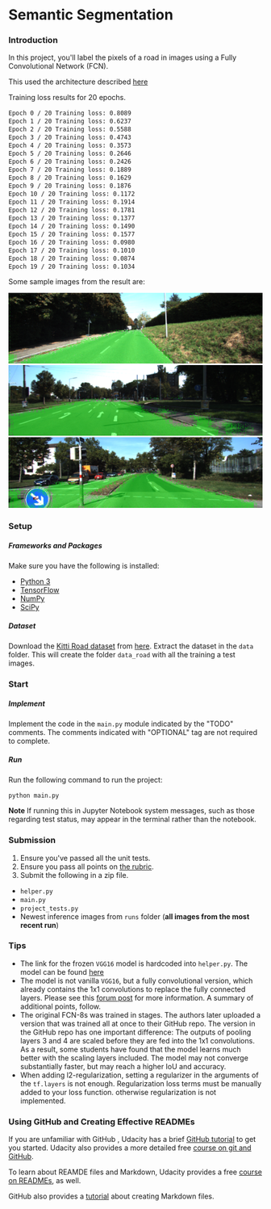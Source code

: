 # Semantic Segmentation
### Introduction
In this project, you'll label the pixels of a road in images using a Fully Convolutional Network (FCN).

This used the architecture described [here](https://people.eecs.berkeley.edu/~jonlong/long_shelhamer_fcn.pdf)

Training loss results for 20 epochs.
```
Epoch 0 / 20 Training loss: 0.8089
Epoch 1 / 20 Training loss: 0.6237
Epoch 2 / 20 Training loss: 0.5588
Epoch 3 / 20 Training loss: 0.4743
Epoch 4 / 20 Training loss: 0.3573
Epoch 5 / 20 Training loss: 0.2646
Epoch 6 / 20 Training loss: 0.2426
Epoch 7 / 20 Training loss: 0.1889
Epoch 8 / 20 Training loss: 0.1629
Epoch 9 / 20 Training loss: 0.1876
Epoch 10 / 20 Training loss: 0.1172
Epoch 11 / 20 Training loss: 0.1914
Epoch 12 / 20 Training loss: 0.1781
Epoch 13 / 20 Training loss: 0.1377
Epoch 14 / 20 Training loss: 0.1490
Epoch 15 / 20 Training loss: 0.1577
Epoch 16 / 20 Training loss: 0.0980
Epoch 17 / 20 Training loss: 0.1010
Epoch 18 / 20 Training loss: 0.0874
Epoch 19 / 20 Training loss: 0.1034
```
Some sample images from the result are:

![Sample image 1](./assets/sample1.png)
![Sample image 2](./assets/sample2.png)
![Sample image 3](./assets/sample3.png)

### Setup
##### Frameworks and Packages
Make sure you have the following is installed:
 - [Python 3](https://www.python.org/)
 - [TensorFlow](https://www.tensorflow.org/)
 - [NumPy](http://www.numpy.org/)
 - [SciPy](https://www.scipy.org/)
##### Dataset
Download the [Kitti Road dataset](http://www.cvlibs.net/datasets/kitti/eval_road.php) from [here](http://www.cvlibs.net/download.php?file=data_road.zip).  Extract the dataset in the `data` folder.  This will create the folder `data_road` with all the training a test images.

### Start
##### Implement
Implement the code in the `main.py` module indicated by the "TODO" comments.
The comments indicated with "OPTIONAL" tag are not required to complete.
##### Run
Run the following command to run the project:
```
python main.py
```
**Note** If running this in Jupyter Notebook system messages, such as those regarding test status, may appear in the terminal rather than the notebook.

### Submission
1. Ensure you've passed all the unit tests.
2. Ensure you pass all points on [the rubric](https://review.udacity.com/#!/rubrics/989/view).
3. Submit the following in a zip file.
 - `helper.py`
 - `main.py`
 - `project_tests.py`
 - Newest inference images from `runs` folder  (**all images from the most recent run**)
 
 ### Tips
- The link for the frozen `VGG16` model is hardcoded into `helper.py`.  The model can be found [here](https://s3-us-west-1.amazonaws.com/udacity-selfdrivingcar/vgg.zip)
- The model is not vanilla `VGG16`, but a fully convolutional version, which already contains the 1x1 convolutions to replace the fully connected layers. Please see this [forum post](https://discussions.udacity.com/t/here-is-some-advice-and-clarifications-about-the-semantic-segmentation-project/403100/8?u=subodh.malgonde) for more information.  A summary of additional points, follow. 
- The original FCN-8s was trained in stages. The authors later uploaded a version that was trained all at once to their GitHub repo.  The version in the GitHub repo has one important difference: The outputs of pooling layers 3 and 4 are scaled before they are fed into the 1x1 convolutions.  As a result, some students have found that the model learns much better with the scaling layers included. The model may not converge substantially faster, but may reach a higher IoU and accuracy. 
- When adding l2-regularization, setting a regularizer in the arguments of the `tf.layers` is not enough. Regularization loss terms must be manually added to your loss function. otherwise regularization is not implemented.
 
### Using GitHub and Creating Effective READMEs
If you are unfamiliar with GitHub , Udacity has a brief [GitHub tutorial](http://blog.udacity.com/2015/06/a-beginners-git-github-tutorial.html) to get you started. Udacity also provides a more detailed free [course on git and GitHub](https://www.udacity.com/course/how-to-use-git-and-github--ud775).

To learn about REAMDE files and Markdown, Udacity provides a free [course on READMEs](https://www.udacity.com/courses/ud777), as well. 

GitHub also provides a [tutorial](https://guides.github.com/features/mastering-markdown/) about creating Markdown files.
